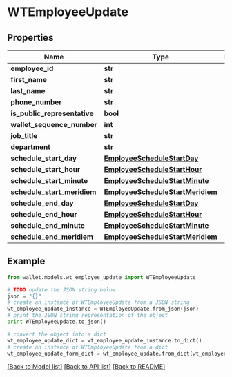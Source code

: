 # WTEmployeeUpdate


## Properties

Name | Type | Description | Notes
------------ | ------------- | ------------- | -------------
**employee_id** | **str** |  | 
**first_name** | **str** |  | 
**last_name** | **str** |  | 
**phone_number** | **str** |  | 
**is_public_representative** | **bool** |  | 
**wallet_sequence_number** | **int** |  | 
**job_title** | **str** |  | 
**department** | **str** |  | 
**schedule_start_day** | [**EmployeeScheduleStartDay**](EmployeeScheduleStartDay.md) |  | [optional] 
**schedule_start_hour** | [**EmployeeScheduleStartHour**](EmployeeScheduleStartHour.md) |  | [optional] 
**schedule_start_minute** | [**EmployeeScheduleStartMinute**](EmployeeScheduleStartMinute.md) |  | [optional] 
**schedule_start_meridiem** | [**EmployeeScheduleStartMeridiem**](EmployeeScheduleStartMeridiem.md) |  | [optional] 
**schedule_end_day** | [**EmployeeScheduleStartDay**](EmployeeScheduleStartDay.md) |  | [optional] 
**schedule_end_hour** | [**EmployeeScheduleStartHour**](EmployeeScheduleStartHour.md) |  | [optional] 
**schedule_end_minute** | [**EmployeeScheduleStartMinute**](EmployeeScheduleStartMinute.md) |  | [optional] 
**schedule_end_meridiem** | [**EmployeeScheduleStartMeridiem**](EmployeeScheduleStartMeridiem.md) |  | [optional] 

## Example

```python
from wallet.models.wt_employee_update import WTEmployeeUpdate

# TODO update the JSON string below
json = "{}"
# create an instance of WTEmployeeUpdate from a JSON string
wt_employee_update_instance = WTEmployeeUpdate.from_json(json)
# print the JSON string representation of the object
print WTEmployeeUpdate.to_json()

# convert the object into a dict
wt_employee_update_dict = wt_employee_update_instance.to_dict()
# create an instance of WTEmployeeUpdate from a dict
wt_employee_update_form_dict = wt_employee_update.from_dict(wt_employee_update_dict)
```
[[Back to Model list]](../README.md#documentation-for-models) [[Back to API list]](../README.md#documentation-for-api-endpoints) [[Back to README]](../README.md)


